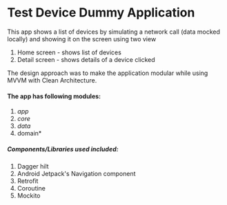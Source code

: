 # Test Device Dummy Application

This app shows a list of devices by simulating a network call (data mocked locally) and showing it on the screen using two view
1. Home screen - shows list of devices
2. Detail screen - shows details of a device clicked


The design approach was to make the application modular while using MVVM with Clean Architecture.


#### The app has following modules:
1. *app*
2. *core*
3. *data*
4. domain*


##### Components/Libraries used included:
1. Dagger hilt
2. Android Jetpack's Navigation component
3. Retrofit
4. Coroutine
5. Mockito